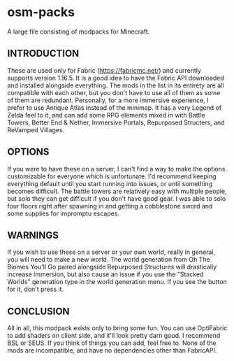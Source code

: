 # osm-packs
A large file consisting of modpacks for Minecraft.

INTRODUCTION
------------

These are used only for Fabric (https://fabricmc.net/) and currently supports version 1.16.5. It is a good idea to have the Fabric API downloaded and installed alongside everything. The mods in the list in its entirety are all compatible with each other, but you don't have to use all of them as some of them are redundant. Personally, for a more immersive experience, I prefer to use Antique Atlas instead of the minimap. It has a very Legend of Zelda feel to it, and can add some RPG elements mixed in with Battle Towers, Better End & Nether, Immersive Portals, Repurposed Structers, and ReVamped Villages.

OPTIONS
-------

If you were to have these on a server, I can't find a way to make the options customizable for everyone which is unfortunate. I'd recommend keeping everything default until you start running into issues, or until something becomes difficult. The battle towers are relatively easy with multiple people, but solo they can get difficult if you don't have good gear. I was able to solo four floors right after spawning in and getting a cobblestone sword and some supplies for impromptu escapes.

WARNINGS
--------

If you wish to use these on a server or your own world, really in general, you will need to make a new world. The world generation from Oh The Biomes You'll Go paired alongside Repurposed Structures will drastically increase immersion, but also cause an issue if you use the "Stacked Worlds" generation type in the world generation menu. If you see the button for it, don't press it.

CONCLUSION
----------

All in all, this modpack exists only to bring some fun. You can use OptiFabric to add shaders on client side, and it'll look pretty darn good. I recommend BSL or SEUS. If you think of things you can add, feel free to. None of the mods are incompatible, and have no dependencies other than FabricAPI.







